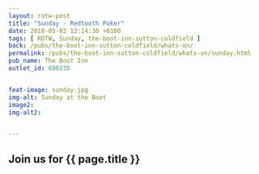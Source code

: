 ```yaml
---
layout: rotw-post
title: "Sunday - Redtooth Poker"
date: 2018-05-02 12:14:30 +0100
tags: [ ROTW, Sunday, the-boot-inn-sutton-coldfield ]
back: /pubs/the-boot-inn-sutton-coldfield/whats-on/
permalink: /pubs/the-boot-inn-sutton-coldfield/whats-on/sunday.html
pub_name: The Boot Inn
outlet_id: 680235


feat-image: sunday.jpg
img-alt: Sunday at the Boot
image2:
img-alt2:


---
```


<h2>Join us for {{ page.title }}</h2>